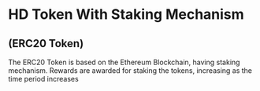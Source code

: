 # HD Token With Staking Mechanism
## (ERC20 Token)

The ERC20 Token is based on the Ethereum Blockchain, having staking mechanism. Rewards are awarded for staking the tokens, increasing as the time period increases
